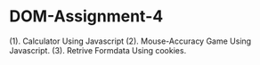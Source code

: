 # DOM-Assignment-4
(1). Calculator Using Javascript
(2). Mouse-Accuracy Game Using Javascript.
(3). Retrive Formdata Using cookies.
